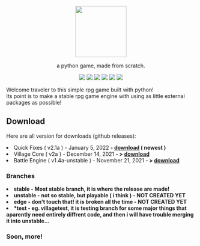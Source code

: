 <p align="center"> <image src="srpg.svg" height=136/> <p/>
<p align="center"> a python game, made from scratch. </p>
<p align="center">
  <image src="https://img.shields.io/github/last-commit/reversee-dev/simplerpg/stable?style=flat-plastic"/>
  <image src="https://img.shields.io/github/repo-size/reversee-dev/simplerpg?style=flat-plastic"/>
  <image src="https://img.shields.io/github/stars/reversee-dev/simplerpg?style=social"/>
  <image src="https://img.shields.io/badge/python-3.10-blueviolet?style=flat-plastic"/>
  <image src="https://img.shields.io/badge/version-2.1a-ff69b4?style=flat-plastic"/>
  <image src="https://img.shields.io/badge/stable-ff6ba2?style=flat-plastic"/>
</p>

<p>Welcome traveler to this simple rpg game built with python!<br/>Its point is to make a stable rpg game engine with using as little external packages as possible! <br /> </p> 
<h2>Download</h2>
<p>Here are all version for downloads (github releases):<br /></p>
<li>Quick Fixes ( v2.1a ) - January 5, 2022 <strong>-  <a href="https://github.com/reversee-dev/simplerpg/releases/tag/2.1a-stable">download</a> ( newest )</strong></li>
<li>Village Core ( v2a ) - December 14, 2021 <strong>- &gt; <a href="https://github.com/reversee-dev/simplerpg/releases/tag/2a-stable">download</a></strong></li>
<li>Battle Engine ( v1.4a-unstable ) - November 21, 2021 <strong>- &gt; <a href="https://github.com/reversee-dev/simplerpg/releases/tag/1.4a-unstable">download</a>
  

<h3>Branches</h3>
<li>stable - Most stable branch, it is where the release are made!</li>
<li>unstable - not so stable, but playable ( i think ) - <strong>NOT CREATED YET</strong></li>
<li>edge - don&#39;t touch that! it is broken all the time - <strong>NOT CREATED YET</strong> </li>
<li>*test - eg. villagetest, it is testing branch for some major things that aparently need entirely diffrent code, and then i will have trouble merging it into unstable... </li>

<h3 id="soon-more-">Soon, more!</h3>
